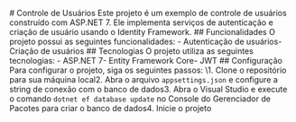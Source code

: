 \# Controle de Usuários
Este projeto é um exemplo de controle de usuários construído com ASP.NET 7. Ele implementa serviços de autenticação e criação de usuário usando o Identity Framework.
\## Funcionalidades
O projeto possui as seguintes funcionalidades:
\- Autenticação de usuários- Criação de usuários
\## Tecnologias
O projeto utiliza as seguintes tecnologias:
\- ASP.NET 7- Entity Framework Core- JWT
\## Configuração
Para configurar o projeto, siga os seguintes passos:
\1. Clone o repositório para sua máquina local2. Abra o arquivo `appsettings.json` e configure a string de conexão com o banco de dados3. Abra o Visual Studio e execute o comando `dotnet ef database update` no Console do Gerenciador de Pacotes para criar o banco de dados4. Inicie o projeto